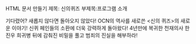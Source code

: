 HTML 문서 만들기
제목: 신의퀴즈
부제목:프로그램 소개

기다렸어? 새롭지 않다면 돌아오지 않았다!
OCN의 역사를 새로쓴 <신의 퀴즈>의 새로운 이야기!
신퀴 페인들의 소환에 더욱 강력하게 돌아왔다!
4년만에 복귀한 천재의사 한진우
희귀병 뒤에 감춰진 비밀을 풀고 범죄의 진실을 해부하라!